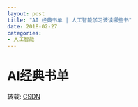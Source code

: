 ```yaml
---
layout: post
title: "AI 经典书单 | 人工智能学习该读哪些书"
date: 2018-02-27
categories: 
- 人工智能
---
```

# AI经典书单
转载: [CSDN](http://blog.csdn.net/T7SFOKzorD1JAYMSFk4/article/details/79073686)